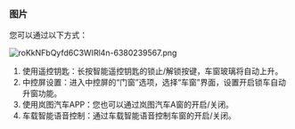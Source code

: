 ### 图片
您可以通过以下方式：

![roKkNFbQyfd6C3WIRl4n-6380239567.png](https://qidian-qbot-1251316161.cos.ap-guangzhou.myqcloud.com/public/1814309144478351360/1817826503458291712/image/aeWKgfzYjoLMkrtgzzwR-1828705147009630208.png)

1.  使用遥控钥匙：长按智能遥控钥匙的锁止/解锁按键，车窗玻璃将自动上升。
2.  中控屏设置：进入中控屏的“门窗”选项，选择“车窗”界面，设置开启锁车自动升窗功能。
3.  使用岚图汽车APP：您也可以通过岚图汽车A窗的开启/关闭。
4.  车载智能语音控制：通过车载智能语音控制车窗的开启/关闭。
